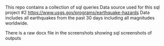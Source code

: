 This repo contains a collection of sql queries 
Data source used for this sql project #2
https://www.usgs.gov/programs/earthquake-hazards
Data includes all earthquakes from the past 30 days including all magnitudes worldwide.

There is a raw docx file in the screenshots showing sql screenshots of outputs

